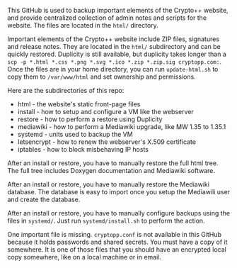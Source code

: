 This GitHub is used to backup important elements of the Crypto++ website, and provide centralized collection of admin notes and scripts for the website. The files are located in the `html/` directory.

Important elements of the Crypto++ website include ZIP files, signatures and release notes. They are located in the `html/` subdirectory and can be quickly restored. Duplicity is still available, but duplicity takes longer than a `scp -p *.html *.css *.png *.svg *.ico *.zip *.zip.sig cryptopp.com:`. Once the files are in your home directory, you can run `update-html.sh` to copy them to `/var/www/html` and set ownership and permissions.

Here are the subdirectories of this repo:

  * html - the website's static front-page files
  * install - how to setup and configure a VM like the webserver
  * restore - how to perform a restore using Duplicity
  * mediawiki - how to perform a Mediawiki upgrade, like MW 1.35 to 1.35.1
  * systemd - units used to backup the VM
  * letsencrypt - how to renew the webserver's X.509 certificate
  * iptables - how to block misbehaving IP hosts

After an install or restore, you have to manually restore the full html tree. The full tree includes Doxygen documentation and Mediawiki software.

After an install or restore, you have to manually restore the Mediawiki database. The database is easy to import once you setup the Mediawili user and create the database.

After an install or restore, you have to manually configure backups using the files in `systemd/`. Just run `systemd/install.sh` to perform the action.

One important file is missing. `cryptopp.conf` is not available in this GitHub because it holds passwords and shared secrets. You must have a copy of it somewhere. It is one of those files that you should have an encrypted local copy somewhere, like on a local machine or in email.
